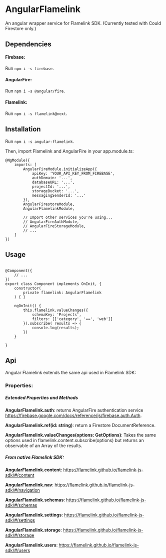 # AngularFlamelink

An angular wrapper service for Flamelink SDK.
(Currently tested with Could Firestore only.)

## Dependencies

#### Firebase:
Run `npm i -s firebase`. 

#### AngularFire:
Run `npm i -s @angular/fire`. 

#### Flamelink:
Run `npm i -s flamelink@next`. 


## Installation

Run `npm i -s angular-flamelink`. 

Then, import Flamelink and AngularFire in your app.module.ts:

```
@NgModule({
	imports: [
		AngularFireModule.initializeApp({
			apiKey: 'YOUR_API_KEY_FROM_FIREBASE',
			authDomain: '...',
			databaseURL: '...',
			projectId: '...',
			storageBucket: '...',
			messagingSenderId: '...'
		}),
		AngularFirestoreModule,
		AngularFlamelinkModule,
		
		// Import other services you're using...
		// AngularFireAuthModule,
		// AngularFireStorageModule,
		// ...
	]
})

```

## Usage

```

@Component({
	// ...
})
export class Component implements OnInit, {
	constructor(
		private flamelink: AngularFlamelink
	) { }

	ngOnInit() {
		this.flamelink.valueChanges({
			schemaKey: 'Projects',
			filters: [['category', '==', 'web']]
		}).subscribe( results => {
			console.log(results);
		})
	}

}

```

## Api

Angular Flamelink extends the same api used in Flamelink SDK:

### Properties:

##### Extended Properties and Methods

**AngularFlamelink.auth**: returns AngularFire authentication service https://firebase.google.com/docs/reference/js/firebase.auth.Auth.

**AngularFlamelink.ref(id: string)**: return a Firestore DocumentReference. 

**AngularFlamelink.valueChanges(options: GetOptions)**: Takes the same options used in flamelink.content.subscribe(options) but returns an observable of an Array of the results.

##### From native Flamelink SDK:

**AngularFlamelink.content**: https://flamelink.github.io/flamelink-js-sdk/#/content

**AngularFlamelink.nav**: https://flamelink.github.io/flamelink-js-sdk/#/navigation

**AngularFlamelink.schemas**: https://flamelink.github.io/flamelink-js-sdk/#/schemas

**AngularFlamelink.settings**: https://flamelink.github.io/flamelink-js-sdk/#/settings

**AngularFlamelink.storage**: https://flamelink.github.io/flamelink-js-sdk/#/storage

**AngularFlamelink.users**: https://flamelink.github.io/flamelink-js-sdk/#/users

